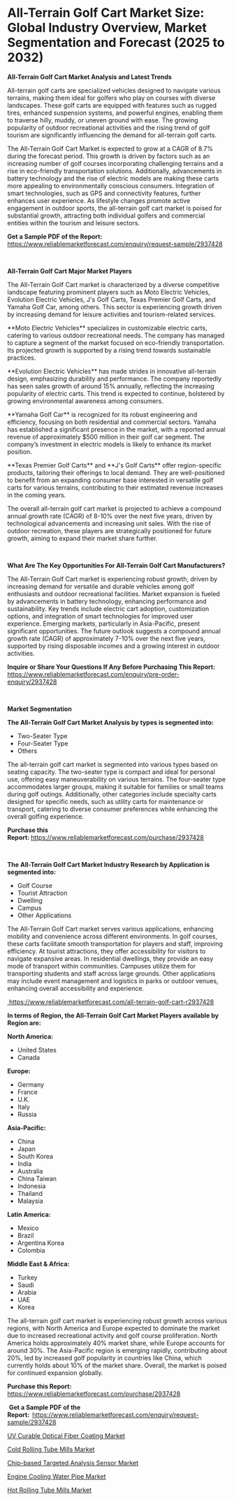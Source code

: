<p><h1>All-Terrain Golf Cart Market Size: Global Industry Overview, Market Segmentation and Forecast (2025 to 2032)</h1></p><p><strong>All-Terrain Golf Cart Market Analysis and Latest Trends</strong></p>
<p><p>All-terrain golf carts are specialized vehicles designed to navigate various terrains, making them ideal for golfers who play on courses with diverse landscapes. These golf carts are equipped with features such as rugged tires, enhanced suspension systems, and powerful engines, enabling them to traverse hilly, muddy, or uneven ground with ease. The growing popularity of outdoor recreational activities and the rising trend of golf tourism are significantly influencing the demand for all-terrain golf carts. </p><p>The All-Terrain Golf Cart Market is expected to grow at a CAGR of 8.7% during the forecast period. This growth is driven by factors such as an increasing number of golf courses incorporating challenging terrains and a rise in eco-friendly transportation solutions. Additionally, advancements in battery technology and the rise of electric models are making these carts more appealing to environmentally conscious consumers. Integration of smart technologies, such as GPS and connectivity features, further enhances user experience. As lifestyle changes promote active engagement in outdoor sports, the all-terrain golf cart market is poised for substantial growth, attracting both individual golfers and commercial entities within the tourism and leisure sectors.</p></p>
<p><strong>Get a Sample PDF of the Report:&nbsp;</strong> <a href="https://www.reliablemarketforecast.com/enquiry/request-sample/2937428?utm_campaign=1832&utm_medium=2&utm_source=Github&utm_content=ia&utm_term=14032025&utm_id=all-terrain-golf-cart">https://www.reliablemarketforecast.com/enquiry/request-sample/2937428</a></p>
<p>&nbsp;</p>
<p><strong>All-Terrain Golf Cart Major Market Players</strong></p>
<p><p>The All-Terrain Golf Cart market is characterized by a diverse competitive landscape featuring prominent players such as Moto Electric Vehicles, Evolution Electric Vehicles, J's Golf Carts, Texas Premier Golf Carts, and Yamaha Golf Car, among others. This sector is experiencing growth driven by increasing demand for leisure activities and tourism-related services.</p><p>**Moto Electric Vehicles** specializes in customizable electric carts, catering to various outdoor recreational needs. The company has managed to capture a segment of the market focused on eco-friendly transportation. Its projected growth is supported by a rising trend towards sustainable practices.</p><p>**Evolution Electric Vehicles** has made strides in innovative all-terrain design, emphasizing durability and performance. The company reportedly has seen sales growth of around 15% annually, reflecting the increasing popularity of electric carts. This trend is expected to continue, bolstered by growing environmental awareness among consumers.</p><p>**Yamaha Golf Car** is recognized for its robust engineering and efficiency, focusing on both residential and commercial sectors. Yamaha has established a significant presence in the market, with a reported annual revenue of approximately $500 million in their golf car segment. The company’s investment in electric models is likely to enhance its market position.</p><p>**Texas Premier Golf Carts** and **J's Golf Carts** offer region-specific products, tailoring their offerings to local demand. They are well-positioned to benefit from an expanding consumer base interested in versatile golf carts for various terrains, contributing to their estimated revenue increases in the coming years.</p><p>The overall all-terrain golf cart market is projected to achieve a compound annual growth rate (CAGR) of 8-10% over the next five years, driven by technological advancements and increasing unit sales. With the rise of outdoor recreation, these players are strategically positioned for future growth, aiming to expand their market share further.</p></p>
<p>&nbsp;</p>
<p><strong>What Are The Key Opportunities For All-Terrain Golf Cart Manufacturers?</strong></p>
<p><p>The All-Terrain Golf Cart market is experiencing robust growth, driven by increasing demand for versatile and durable vehicles among golf enthusiasts and outdoor recreational facilities. Market expansion is fueled by advancements in battery technology, enhancing performance and sustainability. Key trends include electric cart adoption, customization options, and integration of smart technologies for improved user experience. Emerging markets, particularly in Asia-Pacific, present significant opportunities. The future outlook suggests a compound annual growth rate (CAGR) of approximately 7-10% over the next five years, supported by rising disposable incomes and a growing interest in outdoor activities.</p></p>
<p><strong>Inquire or Share Your Questions If Any Before Purchasing This Report:</strong> <a href="https://www.reliablemarketforecast.com/enquiry/pre-order-enquiry/2937428?utm_campaign=1832&utm_medium=2&utm_source=Github&utm_content=ia&utm_term=14032025&utm_id=all-terrain-golf-cart">https://www.reliablemarketforecast.com/enquiry/pre-order-enquiry/2937428</a></p>
<p>&nbsp;</p>
<p><strong>Market Segmentation</strong></p>
<p><strong>The All-Terrain Golf Cart Market Analysis by types is segmented into:</strong></p>
<p><ul><li>Two-Seater Type</li><li>Four-Seater Type</li><li>Others</li></ul></p>
<p><p>The all-terrain golf cart market is segmented into various types based on seating capacity. The two-seater type is compact and ideal for personal use, offering easy maneuverability on various terrains. The four-seater type accommodates larger groups, making it suitable for families or small teams during golf outings. Additionally, other categories include specialty carts designed for specific needs, such as utility carts for maintenance or transport, catering to diverse consumer preferences while enhancing the overall golfing experience.</p></p>
<p><strong>Purchase this Report:&nbsp;</strong><a href="https://www.reliablemarketforecast.com/purchase/2937428?utm_campaign=1832&utm_medium=2&utm_source=Github&utm_content=ia&utm_term=14032025&utm_id=all-terrain-golf-cart">https://www.reliablemarketforecast.com/purchase/2937428</a></p>
<p>&nbsp;</p>
<p><strong>The All-Terrain Golf Cart Market Industry Research by Application is segmented into:</strong></p>
<p><ul><li>Golf Course</li><li>Tourist Attraction</li><li>Dwelling</li><li>Campus</li><li>Other Applications</li></ul></p>
<p><p>The All-Terrain Golf Cart market serves various applications, enhancing mobility and convenience across different environments. In golf courses, these carts facilitate smooth transportation for players and staff, improving efficiency. At tourist attractions, they offer accessibility for visitors to navigate expansive areas. In residential dwellings, they provide an easy mode of transport within communities. Campuses utilize them for transporting students and staff across large grounds. Other applications may include event management and logistics in parks or outdoor venues, enhancing overall accessibility and experience.</p></p>
<p><a href="https://www.reliablemarketforecast.com/all-terrain-golf-cart-r2937428?utm_campaign=1832&utm_medium=2&utm_source=Github&utm_content=ia&utm_term=14032025&utm_id=all-terrain-golf-cart">&nbsp;https://www.reliablemarketforecast.com/all-terrain-golf-cart-r2937428</a></p>
<p><strong>In terms of Region, the All-Terrain Golf Cart Market Players available by Region are:</strong></p>
<p>
    <p> <strong> North America: </strong>
        <ul>
            <li>United States</li>
            <li>Canada</li>
        </ul>
        </p> 
    <p> <strong> Europe: </strong>
        <ul>
            <li>Germany</li>
            <li>France</li>
            <li>U.K.</li>
            <li>Italy</li>
            <li>Russia</li>
        </ul>
        </p> 
    <p> <strong> Asia-Pacific: </strong>
        <ul>
            <li>China</li>
            <li>Japan</li>
            <li>South Korea</li>
            <li>India</li>
            <li>Australia</li>
            <li>China Taiwan</li>
            <li>Indonesia</li>
            <li>Thailand</li>
            <li>Malaysia</li>
        </ul>
        </p> 
    <p> <strong> Latin America: </strong>
        <ul>
            <li>Mexico</li>
            <li>Brazil</li>
            <li>Argentina Korea</li>
            <li>Colombia</li>
        </ul>
        </p> 
    <p> <strong> Middle East & Africa: </strong>
        <ul>
            <li>Turkey</li>
            <li>Saudi</li>
            <li>Arabia</li>
            <li>UAE</li>
            <li>Korea</li>
        </ul>
    </p>
    </p>
<p><p>The all-terrain golf cart market is experiencing robust growth across various regions, with North America and Europe expected to dominate the market due to increased recreational activity and golf course proliferation. North America holds approximately 40% market share, while Europe accounts for around 30%. The Asia-Pacific region is emerging rapidly, contributing about 20%, led by increased golf popularity in countries like China, which currently holds about 10% of the market share. Overall, the market is poised for continued expansion globally.</p></p>
<p><strong>Purchase this Report: </strong><a href="https://www.reliablemarketforecast.com/purchase/2937428?utm_campaign=1832&utm_medium=2&utm_source=Github&utm_content=ia&utm_term=14032025&utm_id=all-terrain-golf-cart">https://www.reliablemarketforecast.com/purchase/2937428</a></p>
<p>&nbsp;<strong>Get a Sample PDF of the Report:&nbsp;&nbsp;</strong><a href="https://www.reliablemarketforecast.com/enquiry/request-sample/2937428?utm_campaign=1832&utm_medium=2&utm_source=Github&utm_content=ia&utm_term=14032025&utm_id=all-terrain-golf-cart">https://www.reliablemarketforecast.com/enquiry/request-sample/2937428</a></p>
<p><strong></strong></p>
<p><p><a href="https://github.com/kluviabolofo/Market-Research-Report-List-1/blob/main/uv-curable-optical-fiber-coating-market.md?utm_campaign=1832&utm_medium=2&utm_source=Github&utm_content=ia&utm_term=14032025&utm_id=all-terrain-golf-cart">UV Curable Optical Fiber Coating Market</a></p><p><a href="https://github.com/thapabylers2/Market-Research-Report-List-1/blob/main/cold-rolling-tube-mills-market.md?utm_campaign=1832&utm_medium=2&utm_source=Github&utm_content=ia&utm_term=14032025&utm_id=all-terrain-golf-cart">Cold Rolling Tube Mills Market</a></p><p><a href="https://github.com/ryantindyaiz/Market-Research-Report-List-1/blob/main/chip-based-targeted-analysis-sensor-market.md?utm_campaign=1832&utm_medium=2&utm_source=Github&utm_content=ia&utm_term=14032025&utm_id=all-terrain-golf-cart">Chip-based Targeted Analysis Sensor Market</a></p><p><a href="https://github.com/muskoaizahfi/Market-Research-Report-List-1/blob/main/engine-cooling-water-pipe-market.md?utm_campaign=1832&utm_medium=2&utm_source=Github&utm_content=ia&utm_term=14032025&utm_id=all-terrain-golf-cart">Engine Cooling Water Pipe Market</a></p><p><a href="https://github.com/spehnluenaru/Market-Research-Report-List-1/blob/main/hot-rolling-tube-mills-market.md?utm_campaign=1832&utm_medium=2&utm_source=Github&utm_content=ia&utm_term=14032025&utm_id=all-terrain-golf-cart">Hot Rolling Tube Mills Market</a></p></p>